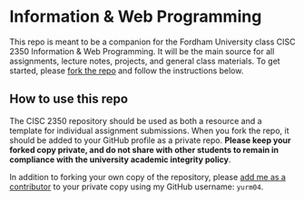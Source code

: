 # Information & Web Programming
This repo is meant to be a companion for the Fordham University class CISC 2350 Information & Web Programming. It will be the main source for all assignments, lecture notes, projects, and general class materials.  To get started, please [fork the repo](https://help.github.com/articles/fork-a-repo/) and follow the instructions below.

## How to use this repo
The CISC 2350 repository should be used as both a resource and a template for individual assignment submissions.  When you fork the repo, it should be added to your GitHub profile as a private repo.  **Please keep your forked copy private, and do not share with other students to remain in compliance with the university academic integrity policy**.

In addition to forking your own copy of the repository, please [add me as a contributor](https://help.github.com/articles/inviting-collaborators-to-a-personal-repository/) to your private copy using my GitHub username: `yurm04`.

